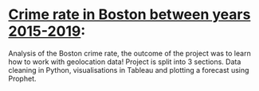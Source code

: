 # [Crime rate in Boston between years 2015-2019](https://github.com/JanAdamiak/data_science_portfolio/blob/master/Boston_crime_rate/Fast_cleanup.ipynb): 
Analysis of the Boston crime rate, the outcome of the project was to learn how to work with geolocation data! Project is split into 3 sections. Data cleaning in Python, visualisations in Tableau and plotting a forecast using Prophet.

